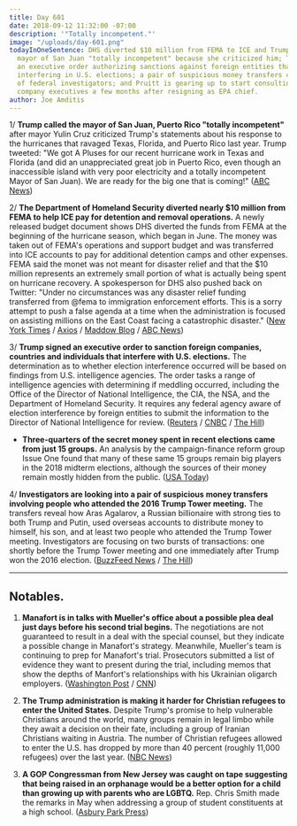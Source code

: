 ```yaml
---
title: Day 601
date: 2018-09-12 11:32:00 -07:00
description: '"Totally incompetent."'
image: "/uploads/day-601.png"
todayInOneSentence: DHS diverted $10 million from FEMA to ICE and Trump called the
  mayor of San Juan "totally incompetent" because she criticized him; Trump signed
  an executive order authorizing sanctions against foreign entities that are caught
  interfering in U.S. elections; a pair of suspicious money transfers caught the attention
  of federal investigators; and Pruitt is gearing up to start consulting for coal
  company executives a few months after resigning as EPA chief.
author: Joe Amditis
---
```


1/ **Trump called the mayor of San Juan, Puerto Rico "totally incompetent"** after mayor Yulin Cruz criticized Trump's statements about his response to the hurricanes that ravaged Texas, Florida, and Puerto Rico last year. Trump tweeted: "We got A Pluses for our recent hurricane work in Texas and Florida (and did an unappreciated great job in Puerto Rico, even though an inaccessible island with very poor electricity and a totally incompetent Mayor of San Juan). We are ready for the big one that is coming!" ([ABC News](https://abcnews.go.com/Politics/president-trump-calls-san-juan-mayor-totally-incompetent/story?id=57767633))

2/ **The Department of Homeland Security diverted nearly $10 million from FEMA to help ICE pay for detention and removal operations.** A newly released budget document shows DHS diverted the funds from FEMA at the beginning of the hurricane season, which began in June. The money was taken out of FEMA's operations and support budget and was transferred into ICE accounts to pay for additional detention camps and other expenses. FEMA said the monet was not meant for disaster relief and that the $10 million represents an extremely small portion of what is actually being spent on hurricane recovery. A spokesperson for DHS also pushed back on Twitter: "Under no circumstances was any disaster relief funding transferred from @fema to immigration enforcement efforts. This is a sorry attempt to push a false agenda at a time when the administration is focused on assisting millions on the East Coast facing a catastrophic disaster." ([New York Times](https://www.nytimes.com/2018/09/12/us/politics/fema-ice-immigration-detention.html) / [Axios](https://www.axios.com/trump-transfer-almost-10k-from-fema-budget-to-ice--c6023a2f-5778-4c6d-992e-3f6da13bce25.html) / [Maddow Blog](https://twitter.com/MaddowBlog/status/1039683959398060032) / [ABC News](https://abcnews.go.com/Politics/merkley-accuses-dhs-scandal-taking-funds-fema-fact/story?id=57770237))

3/ **Trump signed an executive order to sanction foreign companies, countries and individuals that interfere with U.S. elections.** The determination as to whether election interference occurred will be based on findings from U.S. intelligence agencies. The order tasks a range of intelligence agencies with determining if meddling occurred, including the Office of the Director of National Intelligence, the CIA, the NSA, and the Department of Homeland Security. It requires any federal agency aware of election interference by foreign entities to submit the information to the Director of National Intelligence for review. ([Reuters](https://www.reuters.com/article/us-usa-cyber-election-exclusive/exclusive-trump-to-target-foreign-meddling-in-u-s-elections-with-sanctions-order-sources-idUSKCN1LR2IO) / [CNBC](https://www.cnbc.com/2018/09/12/trump-authorizes-broad-sanctions-on-future-election-interference.html) / [The Hill](http://thehill.com/policy/cybersecurity/406290-trump-authorizes-sanctions-against-foreign-governments-that-interfere-in))

* **Three-quarters of the secret money spent in recent elections came from just 15 groups.** An analysis by the campaign-finance reform group Issue One found that many of these same 15 groups remain big players in the 2018 midterm elections, although the sources of their money remain mostly hidden from the public. ([USA Today](https://www.usatoday.com/story/news/politics/elections/2018/09/12/three-quarters-secret-political-money-comes-15-groups/1272183002/))

4/ **Investigators are looking into a pair of suspicious money transfers involving people who attended the 2016 Trump Tower meeting.** The transfers reveal how Aras Agalarov, a Russian billionaire with strong ties to both Trump and Putin, used overseas accounts to distribute money to himself, his son, and at least two people who attended the Trump Tower meeting. Investigators are focusing on two bursts of transactions: one shortly before the Trump Tower meeting and one immediately after Trump won the 2016 election. ([BuzzFeed News](https://www.buzzfeednews.com/article/anthonycormier/trump-tower-meeting-suspicious-transactions-agalarov) / [The Hill](http://thehill.com/blogs/blog-briefing-room/news/406252-investigators-looking-at-suspicious-money-transfers-after-trump))

---

## Notables.

1. **Manafort is in talks with Mueller's office about a possible plea deal just days before his second trial begins.** The negotiations are not guaranteed to result in a deal with the special counsel, but they indicate a possible change in Manafort's strategy. Meanwhile, Mueller's team is continuing to prep for Manafort's trial. Prosecutors submitted a list of evidence they want to present during the trial, including memos that show the depths of Manfort's relationships with his Ukrainian oligarch employers. ([Washington Post](https://www.washingtonpost.com/politics/manafort-in-talks-with-prosecutors-about-possible-plea-according-to-people-familiar-with-the-discussions/2018/09/11/5b98b64c-b60e-11e8-a7b5-adaaa5b2a57f_story.html?utm_term=.a9d9ccf30cbf) / [CNN](https://www.cnn.com/2018/09/12/politics/mueller-team-continues-prep-for-manafort-trial/index.html))

2. **The Trump administration is making it harder for Christian refugees to enter the United States.** Despite Trump's promise to help vulnerable Christians around the world, many groups remain in legal limbo while they await a decision on their fate, including a group of Iranian Christians waiting in Austria. The number of Christian refugees allowed to enter the U.S. has dropped by more than 40 percent (roughly 11,000 refugees) over the last year. ([NBC News](https://www.nbcnews.com/politics/immigration/despite-trump-s-promise-protect-them-christian-refugees-struggle-enter-n908501))

3. **A GOP Congressman from New Jersey was caught on tape suggesting that being raised in an orphanage would be a better option for a child than growing up with parents who are LGBTQ.** Rep. Chris Smith made the remarks in May when addressing a group of student constituents at a high school. ([Asbury Park Press](https://www.app.com/story/news/local/lgbtq/2018/09/12/chris-smith-congress-new-jersey-gay-adoption-lgbtq-colts-neck/1279566002/))